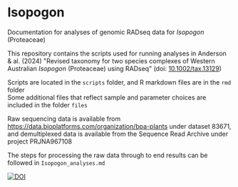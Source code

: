 # Isopogon
Documentation for analyses of genomic RADseq data for _Isopogon_ (Proteaceae)  

This repository contains the scripts used for running analyses in Anderson & al. (2024) "Revised taxonomy for two species complexes of Western Australian _Isopogon_ (Proteaceae) using RADseq" (doi: [10.1002/tax.13129](https://doi.org/10.1002/tax.13129))  

Scripts are located in the `scripts` folder, and R markdown files are in the `rmd` folder  
Some additional files that reflect sample and parameter choices are included in the folder `files`  

Raw sequencing data is available from https://data.bioplatforms.com/organization/bpa-plants under dataset 83671, and demultiplexed data is available from the Sequence Read Archive under project PRJNA967108  

The steps for processing the raw data through to end results can be followed in `Isopogon_analyses.md`  

[![DOI](https://zenodo.org/badge/555173420.svg)](https://doi.org/10.5281/zenodo.11470106)
